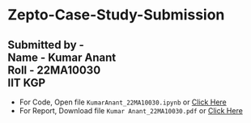 # Zepto-Case-Study-Submission  
Submitted by -   
Name - Kumar Anant  
Roll - 22MA10030  
IIT KGP  
---

- For Code, Open file `KumarAnant_22MA10030.ipynb` or [Click Here](https://github.com/kumaranant1/Zepto-Case-Study-Submission/blob/main/KumarAnant_22MA10030.ipynb)
- For Report, Download file `Kumar Anant_22MA10030.pdf` or [Click Here](https://github.com/kumaranant1/Zepto-Case-Study-Submission/blob/main/Kumar%20Anant_22MA10030.pdf)